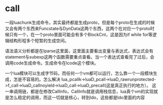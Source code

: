 # call

一段luachunk生成命令，其实最终都是生成proto，但是每个proto在生成的时候又会有两个东西来Funcstate与DynData这两个东西，这两个在对应一个proto时候只有一个，在一个proto里面可能会有多个BlockCnt，这是因为if while for等逻辑结构形程多个短暂的生成空间。

语法语义分析都是在lparse这里面，这里面主要看出变量与表达式，表达式会有statement与subexp这两个函数需要重点查看。当一个表达式查看完了过后，会调用code生成命令。生成命令在lcode这个模块。

一个lua模块可以生成字节码，而任何一个vm都可以运行，怎么靠一个一段模块生成，怎是不容易的。怎么解决
lua_pcallk->luaD_pcall->luaD_rawrunprotected->f_call->luaD_callnoyield->luaD_call->luaD_precall(这是真正执行的地方）。
这一串调用链，都是在修改CallInfo，CallInfo就是调用栈信息，lua真个vm的实现就是怎么稳定的调用，而这一切就是核心，转到ldo，这些都是ldo里面的内容